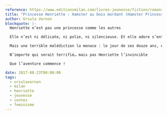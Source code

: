 ```yaml
---
reference: https://www.editionsmilan.com/livres-jeunesse/fiction/romans-7-11-ans-fiction/hamster-au-bois-mordant
title: "Princesse Henriette : Hamster au bois mordant (Hamster Princess, Harriet the Invicible)"
author: Ursula Vernon
blockquote: |-
  Henriette n’est pas une princesse comme les autres

  Elle n’est ni délicate, ni polie, ni silencieuse. Et elle adore s’entraîner à l’épée

  Mais une terrible malédiction la menace : le jour de ses douze ans, elle se piquera sur une roue pour hamster et s’endormira pour toujours

  N’importe qui serait terrifié… mais pas Henriette l’invincible

  Que l’aventure commence !

date: 2017-08-23T00:00:00
tags:
  - ursulavernon
  - milan
  - henriette
  - jeunesse
  - contes
  - feminisme
---
```

